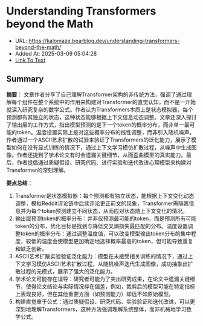 # Understanding Transformers beyond the Math
- URL: https://kalomaze.bearblog.dev/understanding-transformers-beyond-the-math/
- Added At: 2025-03-09 05:04:28
- [Link To Text](2025-03-09-understanding-transformers-beyond-the-math_raw.md)

## Summary
**摘要**：
文章作者分享了自己理解Transformer架构的非传统方法，强调了通过理解每个组件在整个系统中的作用来构建对Transformer的直觉认知，而不是一开始就深入研究复杂的数学公式。作者认为Transformers本质上是状态模拟器，每个预测都有其独立的状态，这种状态能够根据上下文信息动态调整。文章还深入探讨了输出层的工作方式，指出模型预测的是下一个token的概率分布，而非单一最可能的token。温度设置实际上是对这些概率分布的线性调整，而非引入随机噪声。作者通过一个ASCII艺术扩散的试验来验证了Transformers的泛化能力，展示了模型如何在没有显式训练的情况下，通过上下文学习模仿扩散过程，从噪声中生成图像。作者还提到了学术论文有时会遗漏关键细节，从而歪曲模型的真实能力。最后，作者提倡通过质疑假设、研究代码、进行实验和迭代改进心理模型来构建对Transformer的深刻理解。

**要点总结**：
1.  Transformer是状态模拟器：每个预测都有独立状态，能根据上下文变化动态调整，模拟Reddit评论链中后续评论更正前文的现象，Transformer需隔离信息并为每个token预测建立不同状态，从而应对状态随上下文变化的情况。
2.  输出层预测token的概率分布：并非仅预测最可能的token，而是预测所有可能token的分布，优化目标是找到与降低交叉熵损失最匹配的分布。温度设置调整token的概率分布：通过调整温度值，可以改变模型输出token分布的集中程度，较低的温度会使模型更加确定地选择概率最高的token，但可能导致重复和缺乏创新。
3.  ASCII艺术扩散实验验证泛化能力：模型在未接受相关训练的情况下，通过上下文学习模仿ASCII艺术扩散过程，从随机噪声迭代生成图像，成功抽象出扩散过程的元模式，展示了强大的泛化能力。
4.  学术论文可能存在误导：研究者可能为了突出研究成果，在论文中遗漏关键细节，使得论文结论与实际情况存在偏差，例如，裁剪后的模型可能在特定指标上表现良好，但在其他重要方面（如预测能力）却远不如原始模型。
5.  构建直觉重于公式：通过质疑假设、研究代码、实验验证和迭代改进，可以更深刻地理解Transformers，这种方法强调理解系统整体，而非机械地学习数学公式。
